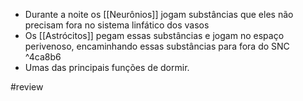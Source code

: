 + Durante a noite os [[Neurônios]] jogam substâncias que eles não precisam fora no sistema linfático dos vasos
+ Os [[Astrócitos]] pegam essas substâncias e jogam no espaço perivenoso, encaminhando essas substâncias para fora do SNC ^4ca8b6
+ Umas das principais funções de dormir.

#review 
